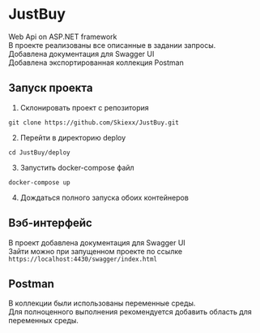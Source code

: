# JustBuy
Web Api on ASP.NET framework  
В проекте реализованы все описанные в задании запросы.  
Добавлена документация для Swagger UI  
Добавлена экспортированная коллекция Postman

## Запуск проекта
1. Склонировать проект с репозитория

`git clone https://github.com/Skiexx/JustBuy.git`

2. Перейти в директорию deploy

`cd JustBuy/deploy`

3. Запустить docker-compose файл

`docker-compose up`

4. Дождаться полного запуска обоих контейнеров

## Вэб-интерфейс
В проект добавлена документация для Swagger UI  
Зайти можно при запущенном проекте по ссылке  
`https://localhost:4430/swagger/index.html`

## Postman
В коллекции были использованы переменные среды.  
Для полноценного выполнения рекомендуется добавить область для переменных среды.
